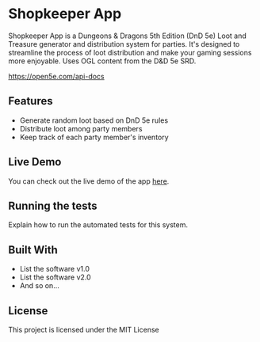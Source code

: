 # Shopkeeper App

Shopkeeper App is a Dungeons & Dragons 5th Edition (DnD 5e) Loot and Treasure generator and distribution system for parties. It's designed to streamline the process of loot distribution and make your gaming sessions more enjoyable. Uses OGL content from the D&D 5e SRD.

https://open5e.com/api-docs

## Features

- Generate random loot based on DnD 5e rules
- Distribute loot among party members
- Keep track of each party member's inventory

## Live Demo

You can check out the live demo of the app [here](https://shop-keeper.vercel.app/).

## Running the tests

Explain how to run the automated tests for this system.

## Built With

- List the software v1.0
- List the software v2.0
- And so on...

## License

This project is licensed under the MIT License
